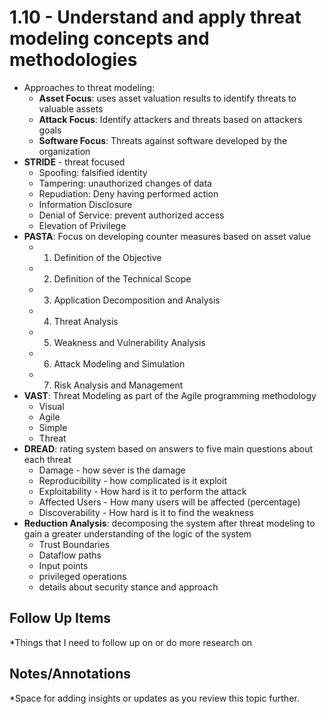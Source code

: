 # 1.10 - Understand and apply threat modeling concepts and methodologies
- Approaches to threat modeling:
	- **Asset Focus**: uses asset valuation results to identify threats to valuable assets
	- **Attack Focus**: Identify attackers and threats based on attackers goals
	- **Software Focus**: Threats against software developed by the organization
- **STRIDE** - threat focused
	- Spoofing: falsified identity
	- Tampering: unauthorized changes of data
	- Repudiation: Deny having performed action
	- Information Disclosure
	- Denial of Service: prevent authorized access
	- Elevation of Privilege
- **PASTA**: Focus on developing counter measures based on asset value
	- 1. Definition of the Objective
	- 2. Definition of the Technical Scope
	- 3. Application Decomposition and Analysis
	- 4. Threat Analysis
	- 5. Weakness and Vulnerability Analysis
	- 6. Attack Modeling and Simulation
	- 7. Risk Analysis and Management
- **VAST**: Threat Modeling as part of the Agile programming methodology
	- Visual
	- Agile
	- Simple
	- Threat
- **DREAD**: rating system based on answers to five main questions about each threat
	- Damage - how sever is the damage
	- Reproducibility - how complicated is it exploit
	- Exploitability - How hard is it to perform the attack
	- Affected Users - How many users will be affected (percentage)
	- Discoverability - How hard is it to find the weakness
- **Reduction Analysis**: decomposing the system after threat modeling to gain a greater understanding of the logic of the system
	- Trust Boundaries
	- Dataflow paths
	- Input points
	- privileged operations
	- details about security stance and approach

## Follow Up Items
*Things that I need to follow up on or do more research on

## Notes/Annotations
*Space for adding insights or updates as you review this topic further.
